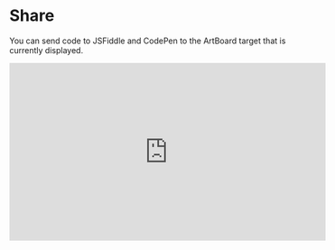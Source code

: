 # Share

You can send code to JSFiddle and CodePen to the ArtBoard target that is currently displayed.

<iframe width="560" height="315" src="https://www.youtube.com/embed/pOSzH7UObwU" frameborder="0" allow="accelerometer; autoplay; encrypted-media; gyroscope; picture-in-picture" allowfullscreen></iframe>